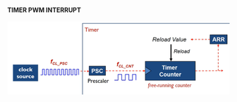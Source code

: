 #### **TIMER PWM INTERRUPT**
![Timer_Counter](https://github.com/Ata-Pab/Embedded_Systems/blob/master/Embedded_Systems_Notes/Images/Timer_Counter.png)